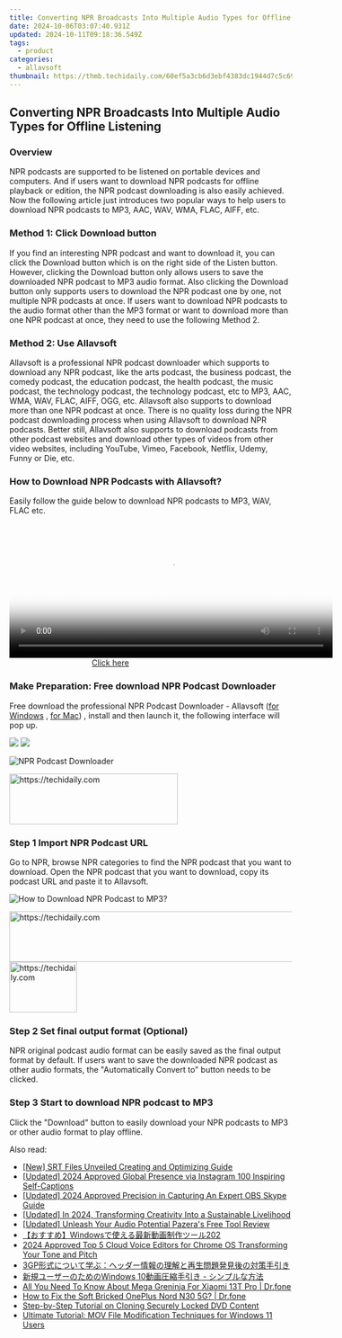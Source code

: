 ```yaml
---
title: Converting NPR Broadcasts Into Multiple Audio Types for Offline Listening
date: 2024-10-06T03:07:40.931Z
updated: 2024-10-11T09:18:36.549Z
tags:
  - product
categories:
  - allavsoft
thumbnail: https://thmb.techidaily.com/60ef5a3cb6d3ebf4383dc1944d7c5c6920d92b79ffebc24b472a5709fccd0d23.jpg
---
```


## Converting NPR Broadcasts Into Multiple Audio Types for Offline Listening

### Overview

NPR podcasts are supported to be listened on portable devices and computers. And if users want to download NPR podcasts for offline playback or edition, the NPR podcast downloading is also easily achieved. Now the following article just introduces two popular ways to help users to download NPR podcasts to MP3, AAC, WAV, WMA, FLAC, AIFF, etc.

### Method 1: Click Download button

If you find an interesting NPR podcast and want to download it, you can click the Download button which is on the right side of the Listen button. However, clicking the Download button only allows users to save the downloaded NPR podcast to MP3 audio format. Also clicking the Download button only supports users to download the NPR podcast one by one, not multiple NPR podcasts at once. If users want to download NPR podcasts to the audio format other than the MP3 format or want to download more than one NPR podcast at once, they need to use the following Method 2.

### Method 2: Use Allavsoft

Allavsoft is a professional NPR podcast downloader which supports to download any NPR podcast, like the arts podcast, the business podcast, the comedy podcast, the education podcast, the health podcast, the music podcast, the technology podcast, the technology podcast, etc to MP3, AAC, WMA, WAV, FLAC, AIFF, OGG, etc. Allavsoft also supports to download more than one NPR podcast at once. There is no quality loss during the NPR podcast downloading process when using Allavsoft to download NPR podcasts. Better still, Allavsoft also supports to download podcasts from other podcast websites and download other types of videos from other video websites, including YouTube, Vimeo, Facebook, Netflix, Udemy, Funny or Die, etc.

### How to Download NPR Podcasts with Allavsoft?

Easily follow the guide below to download NPR podcasts to MP3, WAV, FLAC etc.

<!-- affiliate ads begin -->
<span id="1983553">
					<video width="576" height="240" style="cursor:pointer"
           poster="//a.impactradius-go.com/display-clicktoplayimage/1983553.png"
           onclick="if(!this.playClicked){this.play();this.setAttribute('controls',true);this.playClicked=true;}">
	   <source src="//a.impactradius-go.com/display-ad/22993-1983553">
	   <img src="//a.impactradius-go.com/display-clicktoplayimage/1983553.png" style="border: none; height: 100%; width: 100%; object-fit: contain">
	</video>
	<div style="width:360px;text-align:center"><a href="javascript:window.open(decodeURIComponent('https%3A%2F%2Fhomestyler.sjv.io%2Fc%2F5597632%2F1983553%2F22993'), '_blank');void(0);">Click here</a></div>
</span>
<img height="0" width="0" src="https://imp.pxf.io/i/5597632/1983553/22993" style="position:absolute;visibility:hidden;" border="0" />
<!-- affiliate ads end -->

### Make Preparation: Free download NPR Podcast Downloader

Free download the professional NPR Podcast Downloader - Allavsoft ([for Windows](https://tools.techidaily.com/allavsoft/products/) , [for Mac](https://tools.techidaily.com/allavsoft/products/)) , install and then launch it, the following interface will pop up.

[![](https://www.allavsoft.com/how-to/../images/how-to/free-download-win.jpg)](https://tools.techidaily.com/allavsoft/products/) [![](https://www.allavsoft.com/how-to/../images/how-to/free-download-mac.jpg)](https://tools.techidaily.com/allavsoft/products/)

![NPR Podcast Downloader](https://www.allavsoft.com/how-to/../images/allavsoft/screen-shot-600.jpg)

<!-- affiliate ads begin -->
<a href="https://aligracehair.sjv.io/c/5597632/1925484/19272" target="_top" id="1925484">
  <img src="//a.impactradius-go.com/display-ad/19272-1925484" border="0" alt="https://techidaily.com" width="300" height="90"/>
</a>
<img height="0" width="0" src="https://aligracehair.sjv.io/i/5597632/1925484/19272" style="position:absolute;visibility:hidden;" border="0" />
<!-- affiliate ads end -->

### Step 1 Import NPR Podcast URL

Go to NPR, browse NPR categories to find the NPR podcast that you want to download. Open the NPR podcast that you want to download, copy its podcast URL and paste it to Allavsoft.

![How to Download NPR Podcast to MP3?](https://www.allavsoft.com/how-to/../images/how-to/download-rtmp-video/download-rtmp-video.jpg)

<!-- affiliate ads begin -->
<a href="https://appsumo.8odi.net/c/5597632/2132160/7443" target="_top" id="2132160">
  <img src="//a.impactradius-go.com/display-ad/7443-2132160" border="0" alt="https://techidaily.com" width="600" height="90"/>
</a>
<img height="0" width="0" src="https://appsumo.8odi.net/i/5597632/2132160/7443" style="position:absolute;visibility:hidden;" border="0" />
<!-- affiliate ads end -->

<!-- affiliate ads begin -->
<a href="https://bluetties.sjv.io/c/5597632/2141688/17094" target="_top" id="2141688">
  <img src="//a.impactradius-go.com/display-ad/17094-2141688" border="0" alt="https://techidaily.com" width="120" height="90"/>
</a>
<img height="0" width="0" src="https://bluetties.sjv.io/i/5597632/2141688/17094" style="position:absolute;visibility:hidden;" border="0" />
<!-- affiliate ads end -->

### Step 2 Set final output format (Optional)

NPR original podcast audio format can be easily saved as the final output format by default. If users want to save the downloaded NPR podcast as other audio formats, the "Automatically Convert to" button needs to be clicked.

### Step 3 Start to download NPR podcast to MP3

Click the "Download" button to easily download your NPR podcasts to MP3 or other audio format to play offline.

<ins class="adsbygoogle"
     style="display:block"
     data-ad-format="autorelaxed"
     data-ad-client="ca-pub-7571918770474297"
     data-ad-slot="1223367746"></ins>

<ins class="adsbygoogle"
     style="display:block"
     data-ad-client="ca-pub-7571918770474297"
     data-ad-slot="8358498916"
     data-ad-format="auto"
     data-full-width-responsive="true"></ins>

<span class="atpl-alsoreadstyle">Also read:</span>
<div><ul>
<li><a href="https://fox-http.techidaily.com/new-srt-files-unveiled-creating-and-optimizing-guide/"><u>[New] SRT Files Unveiled Creating and Optimizing Guide</u></a></li>
<li><a href="https://instagram-clips.techidaily.com/updated-2024-approved-global-presence-via-instagram-100-inspiring-self-captions/"><u>[Updated] 2024 Approved Global Presence via Instagram 100 Inspiring Self-Captions</u></a></li>
<li><a href="https://video-screen-grab.techidaily.com/updated-2024-approved-precision-in-capturing-an-expert-obs-skype-guide/"><u>[Updated] 2024 Approved Precision in Capturing An Expert OBS Skype Guide</u></a></li>
<li><a href="https://fox-blue.techidaily.com/updated-in-2024-transforming-creativity-into-a-sustainable-livelihood/"><u>[Updated] In 2024, Transforming Creativity Into a Sustainable Livelihood</u></a></li>
<li><a href="https://some-tips.techidaily.com/updated-unleash-your-audio-potential-pazeras-free-tool-review/"><u>[Updated] Unleash Your Audio Potential Pazera's Free Tool Review</u></a></li>
<li><a href="https://win-great.techidaily.com/windows202/"><u>【おすすめ】Windowsで使える最新動画制作ツール202</u></a></li>
<li><a href="https://some-skills.techidaily.com/2024-approved-top-5-cloud-voice-editors-for-chrome-os-transforming-your-tone-and-pitch/"><u>2024 Approved Top 5 Cloud Voice Editors for Chrome OS Transforming Your Tone and Pitch</u></a></li>
<li><a href="https://win-great.techidaily.com/3gp/"><u>3GP形式について学ぶ：ヘッダー情報の理解と再生問題発見後の対策手引き</u></a></li>
<li><a href="https://win-great.techidaily.com/1726030082324-windows-10/"><u>新規ユーザーのためのWindows 10動画圧縮手引き - シンプルな方法</u></a></li>
<li><a href="https://android-pokemon-go.techidaily.com/all-you-need-to-know-about-mega-greninja-for-xiaomi-13t-pro-drfone-by-drfone-virtual-android/"><u>All You Need To Know About Mega Greninja For Xiaomi 13T Pro | Dr.fone</u></a></li>
<li><a href="https://fix-guide.techidaily.com/how-to-fix-the-soft-bricked-oneplus-nord-n30-5g-drfone-by-drfone-fix-android-problems-fix-android-problems/"><u>How to Fix the Soft Bricked OnePlus Nord N30 5G? | Dr.fone</u></a></li>
<li><a href="https://win-great.techidaily.com/step-by-step-tutorial-on-cloning-securely-locked-dvd-content/"><u>Step-by-Step Tutorial on Cloning Securely Locked DVD Content</u></a></li>
<li><a href="https://win-great.techidaily.com/ultimate-tutorial-mov-file-modification-techniques-for-windows-11-users/"><u>Ultimate Tutorial: MOV File Modification Techniques for Windows 11 Users</u></a></li>
</ul></div>

